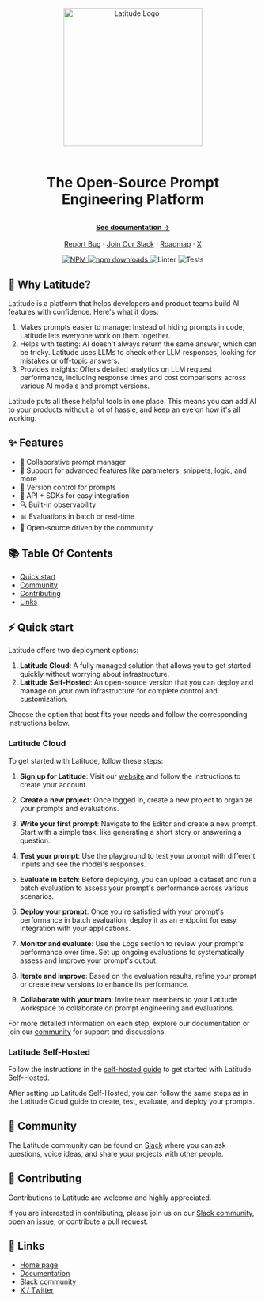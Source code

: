<div align="center">
  <a href="https://ai.latitude.so?utm_source=github" target="_blank">
  <picture>
    <source media="(prefers-color-scheme: dark)" srcset="https://github.com/latitude-dev/latitude/assets/5465249/4783e122-7150-4bcc-96e0-a3c9c4c1c53b">
    <img alt="Latitude Logo" src="https://github.com/latitude-dev/latitude/assets/5465249/92cd5508-6177-485a-a758-67d71e2cd5ce" width="280"/>
  </picture>
  </a>
</div>

<br/>

<h1 align="center" style="border: none; margin-bottom: 8px;">The Open-Source Prompt Engineering Platform</h1>

  <p align="center">
    <br />
    <a href="https://docs.latitude.so" rel="dofollow"><strong>See documentation →</strong></a>
    <br />
    <br/>
    <a href="https://github.com/latitude-dev/latitude-llm/issues/new">Report Bug</a>
    ·
  <a href="https://trylatitude.slack.com/join/shared_invite/zt-17dyj4elt-rwM~h2OorAA3NtgmibhnLA#/shared-invite/email">Join Our Slack</a>
    ·
    <a href="https://github.com/orgs/latitude-dev/projects/1">Roadmap</a>
    ·
    <a href="https://x.com/trylatitude">X</a>
  </p>

<p align="center">
  <a href="https://www.npmjs.com/package/@latitude-data/cli">
    <img src="https://img.shields.io/npm/v/@latitude-data/cli" alt="NPM">
  </a>
  <a href="https://www.npmjs.com/package/@latitude-data/server">
    <img src="https://img.shields.io/npm/dm/@latitude-data/server" alt="npm downloads">
  </a>
  <img src="https://github.com/latitude-dev/latitude-llm/actions/workflows/linter.yml/badge.svg" alt="Linter">
  <img src="https://github.com/latitude-dev/latitude-llm/actions/workflows/test.yml/badge.svg" alt="Tests">
</p>

## 🌈 Why Latitude?

Latitude is a platform that helps developers and product teams build AI features with confidence. Here's what it does:

1. Makes prompts easier to manage: Instead of hiding prompts in code, Latitude lets everyone work on them together.
2. Helps with testing: AI doesn't always return the same answer, which can be tricky. Latitude uses LLMs to check other LLM responses, looking for mistakes or off-topic answers.
3. Provides insights: Offers detailed analytics on LLM request performance, including response times and cost comparisons across various AI models and prompt versions.

Latitude puts all these helpful tools in one place. This means you can add AI to your products without a lot of hassle, and keep an eye on how it's all working.

## ✨ Features

- 👥 Collaborative prompt manager
- 🚀 Support for advanced features like parameters, snippets, logic, and more
- 🔄 Version control for prompts
- 🔌 API + SDKs for easy integration
- 🔍 Built-in observability
- 📊 Evaluations in batch or real-time
- 🌟 Open-source driven by the community

## 📚 Table Of Contents

- [Quick start](https://github.com/latitude-dev/latitude-llm#-quick-start)
- [Community](https://github.com/latitude-dev/latitude-llm#-community)
- [Contributing](https://github.com/latitude-dev/latitude-llm#-contributing)
- [Links](https://github.com/latitude-dev/latitude-llm#-links)

## ⚡ Quick start

Latitude offers two deployment options:

1. **Latitude Cloud**: A fully managed solution that allows you to get started quickly without worrying about infrastructure.
2. **Latitude Self-Hosted**: An open-source version that you can deploy and manage on your own infrastructure for complete control and customization.

Choose the option that best fits your needs and follow the corresponding instructions below.

### Latitude Cloud

To get started with Latitude, follow these steps:

1. **Sign up for Latitude**: Visit our [website](https://latitude.so) and follow the instructions to create your account.

2. **Create a new project**: Once logged in, create a new project to organize your prompts and evaluations.

3. **Write your first prompt**: Navigate to the Editor and create a new prompt. Start with a simple task, like generating a short story or answering a question.

4. **Test your prompt**: Use the playground to test your prompt with different inputs and see the model's responses.

5. **Evaluate in batch**: Before deploying, you can upload a dataset and run a batch evaluation to assess your prompt's performance across various scenarios.

6. **Deploy your prompt**: Once you're satisfied with your prompt's performance in batch evaluation, deploy it as an endpoint for easy integration with your applications.

7. **Monitor and evaluate**: Use the Logs section to review your prompt's performance over time. Set up ongoing evaluations to systematically assess and improve your prompt's output.

8. **Iterate and improve**: Based on the evaluation results, refine your prompt or create new versions to enhance its performance.

9. **Collaborate with your team**: Invite team members to your Latitude workspace to collaborate on prompt engineering and evaluations.

For more detailed information on each step, explore our documentation or join our [community](https://join.slack.com/t/trylatitude/shared_invite/zt-17dyj4elt-rwM~h2OorAA3NtgmibhnLA) for support and discussions.

### Latitude Self-Hosted

Follow the instructions in the [self-hosted guide](https://docs.latitude.so/self-hosted/quick-start) to get started with Latitude Self-Hosted.

After setting up Latitude Self-Hosted, you can follow the same steps as in the Latitude Cloud guide to create, test, evaluate, and deploy your prompts.


## 👥 Community

The Latitude community can be found on
[Slack](https://trylatitude.slack.com/join/shared_invite/zt-17dyj4elt-rwM~h2OorAA3NtgmibhnLA#/shared-invite/email)
where you can ask questions, voice ideas, and share your projects with other
people.

## 🤝 Contributing

Contributions to Latitude are welcome and highly appreciated.

If you are interested in contributing, please join us on our [Slack
community](https://trylatitude.slack.com/join/shared_invite/zt-17dyj4elt-rwM~h2OorAA3NtgmibhnLA#/shared-invite/email),
open an [issue](https://github.com/latitude-dev/latitude-llm/issues/new), or
contribute a pull request.

## 🔗 Links

- [Home page](https://latitude.so?utm_campaign=github-readme)
- [Documentation](https://docs.latitude.so/)
- [Slack community](https://trylatitude.slack.com/join/shared_invite/zt-17dyj4elt-rwM~h2OorAA3NtgmibhnLA#/shared-invite/email)
- [X / Twitter](https://x.com/trylatitude)
